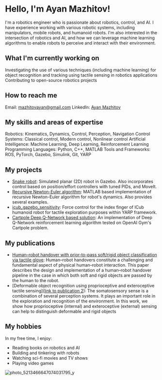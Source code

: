 # Hello, I'm Ayan Mazhitov!
I'm a robotics engineer who is passionate about robotics, control, and AI. I have experience working with various robotic systems, including manipulators, mobile robots, and humanoid robots. I'm also interested in the intersection of robotics and AI, and how we can leverage machine learning algorithms to enable robots to perceive and interact with their environment.

## What I'm currently working on
Investigating the use of various techniques (including machine learning) for object recognition and tracking using tactile sensing in robotics applications
Contributing to open-source robotics projects
## How to reach me
Email: mazhitovayan@gmail.com
LinkedIn: [Ayan Mazhitov](https://www.linkedin.com/in/ayan-mazhitov-136b0a153/)
## My skills and areas of expertise
Robotics: Kinematics, Dynamics, Control, Perception, Navigation
Control Systems: Classical control, Modern control, Nonlinear control
Artificial Intelligence: Machine Learning, Deep Learning, Reinforcement Learning
Programming Languages: Python, C++, MATLAB
Tools and Frameworks: ROS, PyTorch, Gazebo, Simulink, Git, YARP
## My projects
- [Snake robot](https://github.com/fenixkz/ros_snake_robot): Simulated planar (2D) robot in Gazebo. Also incorporates control based on position/effort controllers with tuned PIDs, and MoveIt.
- [Recursive Newton-Euler algorithm](https://github.com/fenixkz/recursive-newton-euler-dynamics): MATLAB based implementation of recursive Newton-Euler algorithm for robot's dynamics. Also provides several examples.
- [icub_gazebo_sensitivity](https://github.com/fenixkz/icub_gazebo_sensitivity): Force control for the index finger of ICub humanoid robot for tactile exploration purposes within YARP framework. 
- [Cartpole Deep Q-Network based solution](https://github.com/fenixkz/cartpole_dqn): An implementation of Deep Q-Network reinforcement learning algorithm tested on OpenAI Gym's Cartpole problem. 
## My publications
- [Human–robot handover with prior-to-pass soft/rigid object classification via tactile glove](https://www.sciencedirect.com/science/article/pii/S0921889022002007): Human–robot handovers constitute a challenging and fundamental aspect of physical human–robot interaction. This paper describes the design and implementation of a human–robot handover pipeline in the case in which both soft and rigid objects are passed by the human to the robot.
- [Deformable object recognition using proprioceptive and exteroceptive tactile sensing]([link to publication 2](https://ieeexplore.ieee.org/abstract/document/8700392)): The somatosensory sense is a combination of several perception systems. It plays an important role in the exploration and recognition of the environment. In this work, we show how proprioceptive (internal) and exteroceptive (external) sensing can help to distinguish deformable and rigid objects
## My hobbies
In my free time, I enjoy:

- Reading books on robotics and AI
- Building and tinkering with robots
- Watching sci-fi movies and TV shows
- Playing video games 

![photo_5213466647074031795_y](https://user-images.githubusercontent.com/35328429/224279690-f814614a-58c4-45cb-8390-9cbe8c83f6b4.jpg)

<!---
fenixkz/fenixkz is a ✨ special ✨ repository because its `README.md` (this file) appears on your GitHub profile.
You can click the Preview link to take a look at your changes.
--->
